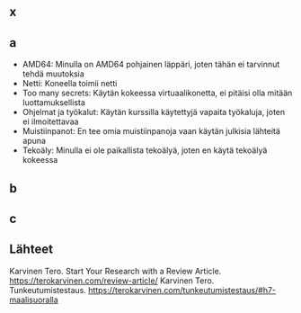 ## x

## a

- AMD64: Minulla on AMD64 pohjainen läppäri, joten tähän ei tarvinnut tehdä muutoksia
- Netti: Koneella toimii netti
- Too many secrets: Käytän kokeessa virtuaalikonetta, ei pitäisi olla mitään luottamuksellista
- Ohjelmat ja työkalut: Käytän kurssilla käytettyjä vapaita työkaluja, joten ei ilmoitettavaa
- Muistiinpanot: En tee omia muistiinpanoja vaan käytän julkisia lähteitä apuna
- Tekoäly: Minulla ei ole paikallista tekoälyä, joten en käytä tekoälyä kokeessa

## b



## c



## Lähteet

Karvinen Tero. Start Your Research with a Review Article. https://terokarvinen.com/review-article/
Karvinen Tero. Tunkeutumistestaus. https://terokarvinen.com/tunkeutumistestaus/#h7-maalisuoralla
